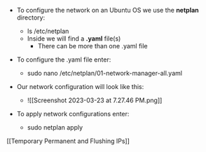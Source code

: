 - To configure the network on an Ubuntu OS we use the **netplan** directory:
	- ls /etc/netplan
	- Inside we will find a **.yaml** file(s)
		- There can be more than one .yaml file 

- To configure the .yaml file enter:
	- sudo nano /etc/netplan/01-network-manager-all.yaml

- Our network configuration will look like this:
	- ![[Screenshot 2023-03-23 at 7.27.46 PM.png]]

- To apply network configurations enter:
	- sudo netplan apply

[[Temporary Permanent and Flushing IPs]]